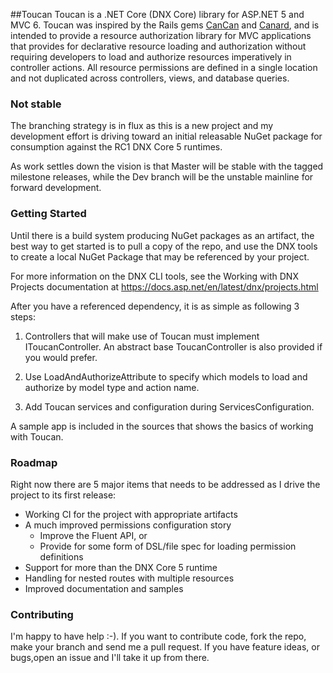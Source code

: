 ##Toucan
Toucan is a .NET Core (DNX Core) library for ASP.NET 5 and MVC 6. Toucan was inspired by the Rails gems [CanCan](https://github.com/CanCanCommunity/cancancan) and [Canard](https://github.com/james2m/canard), and is intended to provide a resource authorization library for MVC applications that provides for declarative resource loading and authorization without requiring developers to load and authorize resources imperatively in controller actions. All resource permissions are defined in a single location and not duplicated across controllers, views, and database queries.

### Not stable
The branching strategy is in flux as this is a new project and my development effort is driving toward an initial releasable NuGet package for consumption against the RC1 DNX Core 5 runtimes. 

As work settles down the vision is that Master will be stable with the tagged milestone releases, while the Dev branch will be the unstable mainline for forward development.

### Getting Started

Until there is a build system producing NuGet packages as an artifact, the best way to get started is to pull a copy of the repo, and use the DNX tools to create a local NuGet Package that may be referenced by your project.

For more information on the DNX CLI tools, see the Working with DNX Projects documentation at <https://docs.asp.net/en/latest/dnx/projects.html>

After you have a referenced dependency, it is as simple as following 3 steps:

1. Controllers that will make use of Toucan must implement IToucanController. An abstract base ToucanController is also provided if you would prefer.

2. Use LoadAndAuthorizeAttribute to specify which models to load and authorize by model type and action name.

3. Add Toucan services and configuration during ServicesConfiguration.

A sample app is included in the sources that shows the basics of working with Toucan.

### Roadmap

Right now there are 5 major items that needs to be addressed as I drive the project to its first release:

* Working CI for the project with appropriate artifacts
* A much improved permissions configuration story
  * Improve the Fluent API, or
  * Provide for some form of DSL/file spec for loading permission definitions
* Support for more than the DNX Core 5 runtime
* Handling for nested routes with multiple resources
* Improved documentation and samples

### Contributing

I'm happy to have help :-). If you want to contribute code, fork the repo, make your branch and send me a pull request. If you have feature ideas, or bugs,open an issue and I'll take it up from there.


  
